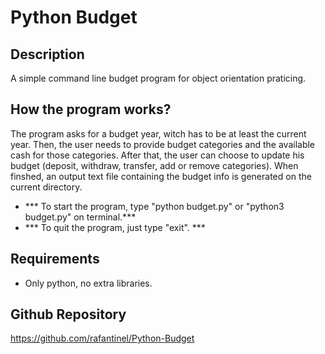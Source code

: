 # Python Budget

## Description

A simple command line budget program for object orientation praticing.

## How the program works?

The program asks for a budget year, witch has to be at least the current year. Then, the user needs to provide budget categories and the available cash for those categories. After that, the user can choose to update his budget (deposit, withdraw, transfer, add or remove categories). When finshed, an output text file containing the budget info is generated on the current directory.

- *** To start the program, type "python budget.py" or "python3 budget.py" on terminal.***
- *** To quit the program, just type "exit". ***

## Requirements

- Only python, no extra libraries.

## Github Repository

https://github.com/rafantinel/Python-Budget